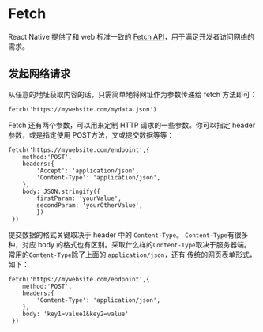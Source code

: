 # Fetch
React Native 提供了和 web 标准一致的 [Fetch API](https://developer.mozilla.org/en-US/docs/Web/API/Fetch_API)，用于满足开发者访问网络的需求。
## 发起网络请求
从任意的地址获取内容的话，只需简单地将网址作为参数传递给 fetch 方法即可：
```
fetch('https://mywebsite.com/mydata.json')
```
Fetch 还有两个参数，可以用来定制 HTTP 请求的一些参数。你可以指定 header 参数，或是指定使用 POST方法，又或提交数据等等：
```
fetch('https://mywebsite.com/endpoint',{
    method:'POST',
    headers:{
        'Accept': 'application/json',
        'Content-Type': 'application/json',
    },
    body: JSON.stringify({
        firstParam: 'yourValue',
        secondParam: 'yourOtherValue',
        })
 })
```
提交数据的格式关键取决于 header 中的 `Content-Type`。
`Content-Type`有很多种，对应 body 的格式也有区别。采取什么样的`Content-Type`取决于服务器端。
常用的`Content-Type`除了上面的 `application/json`，还有 传统的网页表单形式，如下：
```
fetch('https://mywebsite.com/endpoint',{
    method:'POST',
    headers:{
        'Content-Type': 'application/json',
    },
    body: 'key1=value1&key2=value'
 })
```
